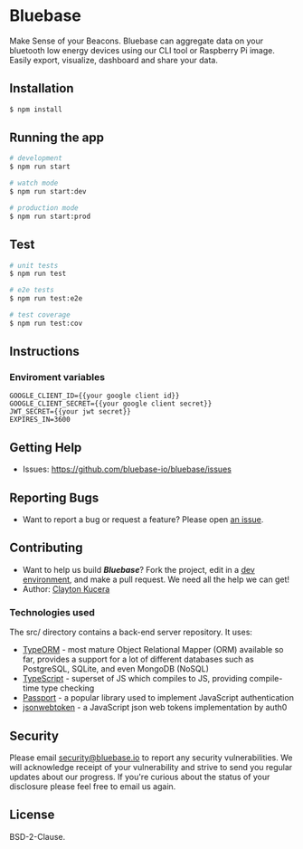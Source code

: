 # Bluebase

Make Sense of your Beacons. Bluebase can aggregate data on your bluetooth low energy devices using our CLI tool or Raspberry Pi image. Easily export, visualize, dashboard and share your data.

## Installation

```bash
$ npm install
```

## Running the app

```bash
# development
$ npm run start

# watch mode
$ npm run start:dev

# production mode
$ npm run start:prod
```

## Test

```bash
# unit tests
$ npm run test

# e2e tests
$ npm run test:e2e

# test coverage
$ npm run test:cov
```
## Instructions

### Enviroment variables
```
GOOGLE_CLIENT_ID={{your google client id}}  
GOOGLE_CLIENT_SECRET={{your google client secret}}  
JWT_SECRET={{your jwt secret}}  
EXPIRES_IN=3600 
```
## Getting Help

* Issues: https://github.com/bluebase-io/bluebase/issues

## Reporting Bugs

* Want to report a bug or request a feature? Please open [an issue](https://github.com/bluebase-io/bluebase/issues/new).

## Contributing
* Want to help us build **_Bluebase_**? Fork the project, edit in a [dev environment](), and make a pull request. We need all the help we can get!
* Author: [Clayton Kucera](https://github.com/claytonkucera)

### Technologies used
The src/ directory contains a back-end server repository. It uses:
 * [TypeORM](https://typeorm.io) - most mature Object Relational Mapper (ORM) available so far, provides a support for a lot of different databases such as PostgreSQL, SQLite, and even MongoDB (NoSQL)
 * [TypeScript](https://github.com/Microsoft/TypeScript) - superset of JS which compiles to JS, providing compile-time type checking
* [Passport](https://github.com/jaredhanson/passport) - a popular library used to implement JavaScript authentication
* [jsonwebtoken](https://github.com/auth0/node-jsonwebtoken) - a JavaScript json web tokens implementation by auth0


## Security

Please email security@bluebase.io to report any security vulnerabilities. We will acknowledge receipt of your vulnerability and strive to send you regular updates about our progress. If you're curious about the status of your disclosure please feel free to email us again.

## License

BSD-2-Clause.
